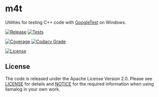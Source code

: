 # m4t
Utilities for testing C++ code with [GoogleTest](https://github.com/google/googletest) on Windows.

[![Release](https://img.shields.io/github/v/tag/mbeckh/m4t?label=Release&style=flat-square)](https://github.com/mbeckh/m4t/releases/)
[![Tests](https://img.shields.io/github/workflow/status/mbeckh/m4t/build/master?label=Tests&logo=GitHub&style=flat-square)](https://github.com/mbeckh/m4t/actions)

[![Coverage](https://img.shields.io/codecov/c/gh/mbeckh/m4t/master?label=Coverage&logo=codecov&style=flat-square)](https://codecov.io/gh/mbeckh/m4t)
[![Codacy Grade](https://img.shields.io/codacy/grade/caec1992ae8d41f28ccdc402f5766749?label=Code%20Quality&logo=codacy&style=flat-square)](https://www.codacy.com/gh/mbeckh/m4t/dashboard?utm_source=github.com&amp;utm_medium=referral&amp;utm_content=mbeckh/m4t&amp;utm_campaign=Badge_Grade)

[![License](https://img.shields.io/github/license/mbeckh/m4t?label=License&style=flat-square)](https://github.com/mbeckh/m4t/blob/master/LICENSE)

## License
The code is released under the Apache License Version 2.0. Please see [LICENSE](LICENSE) for details and
[NOTICE](NOTICE) for the required information when using llamalog in your own work.
